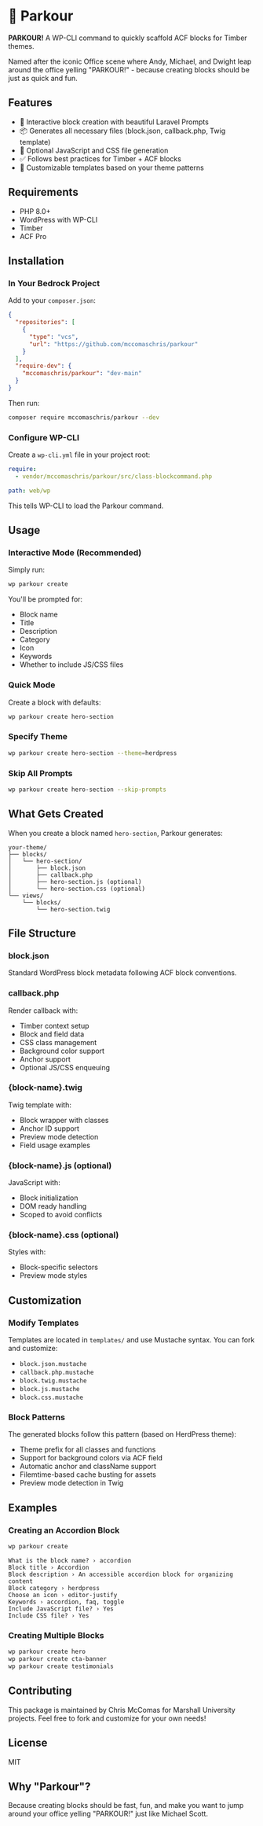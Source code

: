 # 🏃 Parkour

**PARKOUR!** A WP-CLI command to quickly scaffold ACF blocks for Timber themes.

Named after the iconic Office scene where Andy, Michael, and Dwight leap around the office yelling "PARKOUR!" - because creating blocks should be just as quick and fun.

## Features

- 🚀 Interactive block creation with beautiful Laravel Prompts
- 📦 Generates all necessary files (block.json, callback.php, Twig template)
- 🎨 Optional JavaScript and CSS file generation
- ✅ Follows best practices for Timber + ACF blocks
- 🔧 Customizable templates based on your theme patterns

## Requirements

- PHP 8.0+
- WordPress with WP-CLI
- Timber
- ACF Pro

## Installation

### In Your Bedrock Project

Add to your `composer.json`:

```json
{
  "repositories": [
    {
      "type": "vcs",
      "url": "https://github.com/mccomaschris/parkour"
    }
  ],
  "require-dev": {
    "mccomaschris/parkour": "dev-main"
  }
}
```

Then run:

```bash
composer require mccomaschris/parkour --dev
```

### Configure WP-CLI

Create a `wp-cli.yml` file in your project root:

```yaml
require:
  - vendor/mccomaschris/parkour/src/class-blockcommand.php

path: web/wp
```

This tells WP-CLI to load the Parkour command.

## Usage

### Interactive Mode (Recommended)

Simply run:

```bash
wp parkour create
```

You'll be prompted for:
- Block name
- Title
- Description
- Category
- Icon
- Keywords
- Whether to include JS/CSS files

### Quick Mode

Create a block with defaults:

```bash
wp parkour create hero-section
```

### Specify Theme

```bash
wp parkour create hero-section --theme=herdpress
```

### Skip All Prompts

```bash
wp parkour create hero-section --skip-prompts
```

## What Gets Created

When you create a block named `hero-section`, Parkour generates:

```
your-theme/
├── blocks/
│   └── hero-section/
│       ├── block.json
│       ├── callback.php
│       ├── hero-section.js (optional)
│       └── hero-section.css (optional)
└── views/
    └── blocks/
        └── hero-section.twig
```

## File Structure

### block.json
Standard WordPress block metadata following ACF block conventions.

### callback.php
Render callback with:
- Timber context setup
- Block and field data
- CSS class management
- Background color support
- Anchor support
- Optional JS/CSS enqueuing

### {block-name}.twig
Twig template with:
- Block wrapper with classes
- Anchor ID support
- Preview mode detection
- Field usage examples

### {block-name}.js (optional)
JavaScript with:
- Block initialization
- DOM ready handling
- Scoped to avoid conflicts

### {block-name}.css (optional)
Styles with:
- Block-specific selectors
- Preview mode styles

## Customization

### Modify Templates

Templates are located in `templates/` and use Mustache syntax. You can fork and customize:

- `block.json.mustache`
- `callback.php.mustache`
- `block.twig.mustache`
- `block.js.mustache`
- `block.css.mustache`

### Block Patterns

The generated blocks follow this pattern (based on HerdPress theme):

- Theme prefix for all classes and functions
- Support for background colors via ACF field
- Automatic anchor and className support
- Filemtime-based cache busting for assets
- Preview mode detection in Twig

## Examples

### Creating an Accordion Block

```bash
wp parkour create
```

```
What is the block name? › accordion
Block title › Accordion
Block description › An accessible accordion block for organizing content
Block category › herdpress
Choose an icon › editor-justify
Keywords › accordion, faq, toggle
Include JavaScript file? › Yes
Include CSS file? › Yes
```

### Creating Multiple Blocks

```bash
wp parkour create hero
wp parkour create cta-banner
wp parkour create testimonials
```

## Contributing

This package is maintained by Chris McComas for Marshall University projects. Feel free to fork and customize for your own needs!

## License

MIT

## Why "Parkour"?

Because creating blocks should be fast, fun, and make you want to jump around your office yelling "PARKOUR!" just like Michael Scott.
